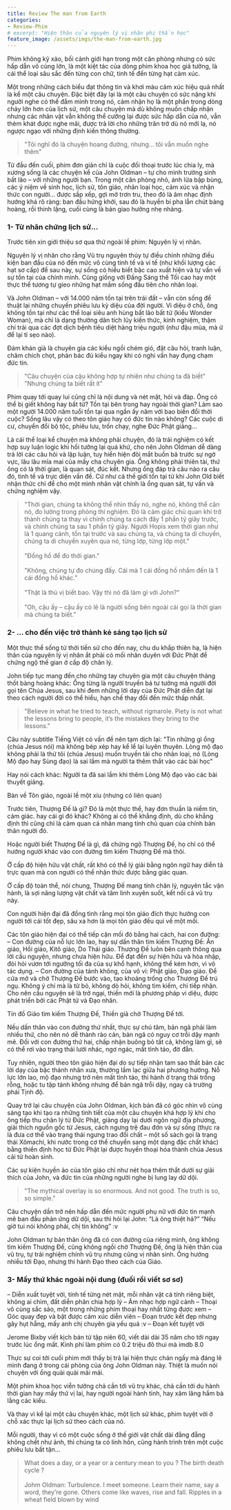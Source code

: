 ```yaml
---
title: Review The man from Earth
categories:
- Review-Phim
# excerpt: "Hiện thân của nguyên lý vị nhân phi thần học"
feature_image: /assets/imgs/the-man-from-earth.jpg
---
```


Phim không kỹ xảo, bối cảnh giới hạn trong một căn phòng nhưng có sức hấp dẫn vô cùng lớn, là một kiệt tác của dòng phim khoa học giả tưởng, là cái thể loại sâu sắc đến từng con chữ, tinh tế đến từng hạt cảm xúc.

<!-- more -->

Một trong những cách biểu đạt thông tin và khơi màu cảm xúc hiệu quả nhất là kể một câu chuyện. Đặc biệt đây lại là một câu chuyện có sức nặng khi người nghe có thể đắm mình trong nó, cảm nhận họ là một phần trong dòng chảy lớn hơn của lịch sử, một câu chuyện mà dù không muốn chấp nhận nhưng các nhân vật vẫn không thể cưỡng lại được sức hấp dẫn của nó, vẫn thèm khát được nghe mãi, được trả lời cho những trăn trở dù nó mới lạ, nó ngược ngạo với những định kiến thông thường.

> "Tôi nghĩ đó là chuyện hoang đường, nhưng… tôi vẫn muốn nghe thêm"

Từ đầu đến cuối, phim đơn giản chỉ là cuộc đối thoại trước lúc chia ly, mà xương sống là các chuyện kể của John Oldman – tự cho mình trường sinh bất lão – với những người bạn. Trong một căn phòng nhỏ, ánh lửa bập bùng, các ý niệm về sinh học, lịch sử, tôn giáo, nhân loại học, cảm xúc và nhận thức con người… được sắp xếp, gợi mở trơn tru, theo đó là âm nhạc định hướng khá rõ ràng: ban đầu hứng khởi, sau đó là huyền bí pha lẫn chút bàng hoàng, rồi thinh lặng, cuối cùng là bản giao hưởng nhẹ nhàng.

### 1- Từ nhân chứng lịch sử…

Trước tiên xin giới thiệu sơ qua thứ ngoài lề phim: Nguyên lý vị nhân.

Nguyên lý vị nhân cho rằng Vũ trụ nguyên thủy tự điều chỉnh những điều kiện ban đầu của nó đến mức vô cùng tinh tế và vi tế (như khối lượng các hạt sơ cấp) để sau này, sự sống có hiểu biết bậc cao xuất hiện và tự vấn về sự tồn tại của chính mình. Cũng giống với Đấng Sáng thế Tối cao hay một thực thể tương tự gieo những hạt mầm sống đầu tiên cho nhân loại.

Và John Oldman – với 14.000 năm tồn tại trên trái đất – vẫn còn sống để thuật lại những chuyến phiêu lưu kỳ diệu của đời người. Vi diệu ở chỗ, ông không tồn tại như các thể loại siêu anh hùng bất lão bất tử (kiểu Wonder Woman), mà chỉ là dạng thường dân tích lũy kiến thức, kinh nghiệm, thậm chí trải qua các đợt dịch bệnh tiêu diệt hàng triệu người (như đậu mùa, mà ứ để lại tí sẹo nào).

Đám khán giả là chuyên gia các kiểu ngồi chém gió, đặt câu hỏi, tranh luận, châm chích chọt, phản bác đủ kiểu ngay khi có nghi vấn hay đụng chạm đức tin.

> "Câu chuyện của cậu không hợp tự nhiên như chúng ta đã biết"
<br>"Nhưng chúng ta biết rất ít"

Phim quay tới quay lui cũng chỉ là nội dung và nét mặt, hỏi và đáp. Ông có thể bị giết không hay bất tử? Tồn tại bên trong hay ngoài thời gian? Làm sao một người 14.000 năm tuổi tồn tại qua ngần ấy năm với bao biến đổi thời cuộc? Sống lâu vậy có theo tôn giáo hay có đức tin nào không? Các cuộc di cư, chuyển đổi bộ tộc, phiêu lưu, trốn chạy, nghe Đức Phật giảng…

Là cái thể loại kể chuyện mà không phải chuyện, đó là trải nghiệm có kết hợp suy luận logic khi hồi tưởng lại quá khứ, cho nên John Oldman dễ dàng trả lời các câu hỏi và lập luận, tuy hiển hiện đôi mắt buồn bã trước sự ngờ vực, lâu lâu mỉa mai của mấy cha chuyên gia. Ổng không phải thiên tài, thứ ông có là thời gian, là quan sát, đúc kết. Nhưng ổng đáp trả câu nào ra câu đó, tinh tế và trực diện vấn đề. Cứ như cả thế giới tồn tại từ khi John Old biết nhận thức chỉ để cho một mình nhân vật chính là ổng quan sát, tự vấn và chứng nghiệm vậy.

> "Thời gian, chúng ta không thể nhìn thấy nó, nghe nó, không thể cân nó, đo lường trong phòng thí nghiệm. Đó là cảm giác chủ quan khi trở thành chúng ta thay vì chính chúng ta cách đây 1 phần tỷ giây trước, và chính chúng ta sau 1 phần tỷ giây. Người Hopis xem thời gian như là 1 quang cảnh, tồn tại trước và sau chúng ta, và chúng ta di chuyển, chúng ta di chuyển xuyên qua nó, từng lớp, từng lớp một."
<br><br>
"Đồng hồ để đo thời gian."
<br><br>
"Không, chúng tự đo chúng đấy. Cái mà 1 cái đồng hồ nhắm đến là 1 cái đồng hồ khác."
<br><br>
"Thật là thú vị biết bao. Vậy thì nó đã làm gì với John?"
<br><br>
"Oh, cậu ấy – cậu ấy có lẽ là người sống bên ngoài cái gọi là thời gian mà chúng ta biết."

### 2- … cho đến việc trở thành kẻ sáng tạo lịch sử

Một thực thể sống từ thời tiền sử cho đến nay, chu du khắp thiên hạ, là hiện thân của nguyên lý vị nhân ắt phải có mối nhân duyên với Đức Phật để chứng ngộ thế gian ở cấp độ chân lý.

John tiếp tục mang đến cho những tay chuyên gia một câu chuyện thảng thốt bàng hoàng khác: Ổng từng là người truyền bá tư tưởng mà người đời gọi tên Chúa Jesus, sau khi đem những lời dạy của Đức Phật diễn đạt lại theo cách người đời có thể hiểu, hạn chế thay đổi đến mức thấp nhất.

> "Believe in what he tried to teach, without rigmarole. Piety is not what the lessons bring to people, it’s the mistakes they bring to the lessons."

Câu này subtitle Tiếng Việt có vấn đề nên tạm dịch lại:
"Tin những gì ổng (chúa Jesus nói) mà không bép xép hay kể lể lại luyên thuyên. Lòng mộ đạo không phải là thứ tôi (chúa Jesus) muốn truyền tải cho nhân loại, nó (Lòng Mộ đạo hay Sùng đạo) là sai lầm mà người ta thêm thắt vào các bài học"

Hay nói cách khác: Người ta đã sai lầm khi thêm Lòng Mộ đạo vào các bài thuyết giảng.

Bàn về Tôn giáo, ngoài lề một xíu (nhưng có liên quan)

Trước tiên, Thượng Đế là gì? Đó là một thực thể, hay đơn thuần là niềm tin, cảm giác. hay cái gì đó khác? Không ai có thể khẳng định, dù cho khẳng định thì cũng chỉ là cảm quan cá nhân mang tính chủ quan của chính bản thân người đó.

Hoặc người biết Thượng Đế là gì, đã chứng ngộ Thượng Đế, họ chỉ có thể hướng người khác vào con đường tìm kiếm Thượng Đế mà thôi.

Ở cấp độ hiện hữu vật chất, rất khó có thể lý giải bằng ngôn ngữ hay diễn tả trực quan mà con người có thể nhận thức được bằng giác quan.

Ở cấp độ toàn thể, nói chung, Thượng Đế mang tính chân lý, nguyên tắc vận hành, là sợi năng lượng vật chất và tâm linh xuyên suốt, kết nối cả vũ trụ này.

Con người hiện đại đã đồng tình rằng mọi tôn giáo đích thực hướng con người tới cái tốt đẹp, sâu xa hơn là mọi tôn giáo đều qui về một mối.

Các tôn giáo hiện đại có thể tiếp cận mối đó bằng hai cách, hai con đường:
– Con đường của nỗ lực lớn lao, hay sự dấn thân tìm kiếm Thượng Đế: Ấn giáo, Hồi giáo, Kitô giáo, Do Thái giáo. Thượng Đế luôn bên cạnh thông qua lời cầu nguyện, nhưng chưa hiện hữu. Để đạt đến sự hiện hữu và hòa nhập, đòi hỏi vươn tới ngưỡng tối đa của sự khổ hạnh, không thể kém hơn, vì vô tác dụng.
– Con đường của tánh không, của vô vi: Phật giáo, Đạo giáo. Để cửa mở và chờ Thượng Đế bước vào, tạo khoảng trống cho Thượng Đế trú ngụ. Không ý chí mà là từ bỏ, không dò hỏi, không tìm kiếm, chỉ tiếp nhận. Cho nên cầu nguyện sẽ là trở ngại, thiền mới là phương pháp vi diệu, được phát triển bởi các Phật tử và Đạo nhân.

Tín đồ Giáo tìm kiếm Thượng Đế, Thiền giả chờ Thượng Đế tới.

Nếu dấn thân vào con đường thứ nhất, thực sự chú tâm, bản ngã phải làm nhiều thứ, cho nên nó dễ thành rào cản, bản ngã có nguy cơ trỗi dậy mạnh mẽ. Đối với con đường thứ hai, chấp nhận buông bỏ tất cả, không làm gì, sẽ có thể rơi vào trạng thái lười nhác, ngơ ngác, mất tỉnh táo, đờ đẫn.

Tuy nhiên, người theo tôn giáo hiện đại do sự tiếp nhận tam sao thất bản các lời dạy của bậc thánh nhân xưa, thường lầm lạc giữa hai phương hướng. Nỗ lực lớn lao, mộ đạo nhưng trở nên mất tỉnh táo, thi hành ở trạng thái trống rỗng, hoặc tu tập tánh không nhưng để bản ngã trỗi dậy, ngay cả trường phái Tịnh độ.

Quay trở lại câu chuyện của John Oldman, kịch bản đã có góc nhìn vô cùng sáng tạo khi tạo ra những tình tiết của một câu chuyện khá hợp lý khi cho ông tiếp thu chân lý từ Đức Phật, giảng dạy lại dưới ngôn ngữ địa phương, giải thích nguồn gốc từ Jesus, cách ngưng trệ đau đớn và sự sống (thực ra là đưa cơ thể vào trạng thái ngưng trao đổi chất – một số sách gọi là trạng thái Xômachi, khi nước trong cơ thể chuyển sang một dạng đặc chất khác) bằng thiền định học từ Đức Phật lại được huyền thoại hóa thành chúa Jesus cải tử hoàn sinh.

Các sự kiện huyền ảo của tôn giáo chỉ như nét họa thêm thắt dưới sự giải thích của John, và đức tin của những người nghe bị lung lay dữ dội.

> "The mythical overlay is so enormous. And not good. The truth is so, so simple."

Câu chuyện dần trở nên hấp dẫn đến mức người phụ nữ với đức tin mạnh mẽ ban đầu phản ứng dữ dội, sau thì hỏi lại John: “Là ông thiệt hả?” “Nếu giờ tui nói không phải, chị tin không” :v

John Oldman tự bản thân ông đã có con đường của riêng mình, ông không tìm kiếm Thượng Đế, cũng không ngồi chờ Thượng Đế, ông là hiện thân của vũ trụ, tự trải nghiệm chính vũ trụ nhưng cũng vị nhân sinh. Ông hướng nhiều tới Đạo, nhưng thi hành Đạo theo cách của Giáo.

### 3- Mấy thứ khác ngoài nội dung (đuối rồi viết sơ sơ)
– Diễn xuất tuyệt vời, tinh tế từng nét mặt, mỗi nhân vật cá tính riêng biệt, không ai chìm, đất diễn phân chia hợp lý
– Âm nhạc hợp ngữ cảnh
– Thoại vô cùng sắc sảo, một trong những phim thoại hay nhất từng được xem
– Góc quay đẹp và bật được cảm xúc diễn viên
– Đoạn trước kết đẹp nhưng gây hụt hẫng, mấy anh chị chuyên gia yếu quá :v
– Đoạn kết tuyệt vời

Jerome Bixby viết kịch bản từ tập niên 60, viết dài dài 35 năm cho tới ngay trước lúc ổng mất. Kinh phí làm phim có 0.2 triệu đô thui mà imdb 8.0

Thực sự coi tới cuối phim mới thấy bị trả lại hiện thực chán ngấy mà đáng lẽ mình đang ở trong cái phòng của ông John Oldman này. Thiệt là muốn nói chuyện với ổng quài quài mãi mãi.

Một phim khoa học viễn tưởng chả cần tới vũ trụ khác, chả cần tới du hành thời gian hay mấy thứ vị lai, hay người ngoài hành tinh, hay xâm lăng hầm bà lằng các kiểu.

Và thay vì kể lại một câu chuyện khác, một lịch sử khác, phim tuyệt vời ở chỗ xác thực lại lịch sử theo cách của nó.

Mỗi người, thay vì có một cuộc sống ở thế giới vật chất dài đằng đẵng không chết như ảnh, thì chúng ta có linh hồn, cũng hành trình trên một cuộc phiêu lưu bất tận…

> What does a day, or a year or a century mean to you ? The birth death cycle ?
<br><br>
Johm Oldman: Turbulence. I meet someone. Learn their name, say a word, they’re gone. Others come like waves, rise and fall. Ripples in a wheat field blown by wind